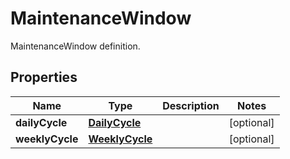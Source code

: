

# MaintenanceWindow

MaintenanceWindow definition.

## Properties

| Name | Type | Description | Notes |
|------------ | ------------- | ------------- | -------------|
|**dailyCycle** | [**DailyCycle**](DailyCycle.md) |  |  [optional] |
|**weeklyCycle** | [**WeeklyCycle**](WeeklyCycle.md) |  |  [optional] |



